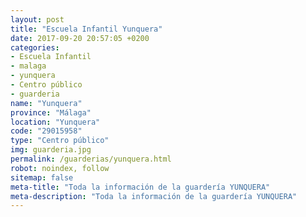```yaml
---
layout: post
title: "Escuela Infantil Yunquera"
date: 2017-09-20 20:57:05 +0200
categories:
- Escuela Infantil
- malaga
- yunquera
- Centro público
- guarderia
name: "Yunquera"
province: "Málaga"
location: "Yunquera"
code: "29015958"
type: "Centro público"
img: guarderia.jpg
permalink: /guarderias/yunquera.html
robot: noindex, follow
sitemap: false
meta-title: "Toda la información de la guardería YUNQUERA"
meta-description: "Toda la información de la guardería YUNQUERA"
---
```

